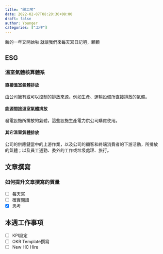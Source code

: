 ```yaml
---
title: "開工啦"
date: 2022-02-07T08:20:36+08:00
draft: false
author: Younger
categories: ["工作"]
---
```


新的一年又開始啦
就讓我們來每天寫日記吧，顆顆

## ESG
### 溫室氣體核算體系
#### 直接溫室氣體排放  
由公司擁有或可以控制的排放來源，例如生產、運輸設備所直接排放的氣體。
#### 能源間接溫室氣體排放  
發電設施所排放的氣體，這些設施生產電力供公司購買使用。
#### 其它溫室氣體排放  
公司的供應鏈當中的上游作業，以及公司的顧客和終端消費者的下游活動，所排放的氣體；以及員工通勤、委外的工作或垃圾處理、旅行。   
  

## 文章撰寫
### 如何提升文章撰寫的質量  
- [ ] 每天寫  
- [ ] 確實閱讀  
- [x] 思考  

## 本週工作事項
- [ ] KPI設定
- [ ] OKR Template撰寫
- [ ] New HC Hire